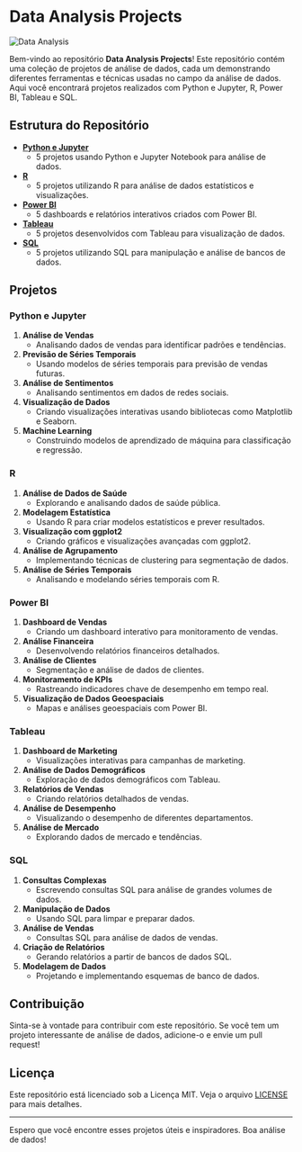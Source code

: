 # Data Analysis Projects

![Data Analysis](https://img.shields.io/badge/Data%20Analysis-Projects-blue)

Bem-vindo ao repositório **Data Analysis Projects**! Este repositório contém uma coleção de projetos de análise de dados, cada um demonstrando diferentes ferramentas e técnicas usadas no campo da análise de dados. Aqui você encontrará projetos realizados com Python e Jupyter, R, Power BI, Tableau e SQL.

## Estrutura do Repositório

- **[Python e Jupyter](./python_and_jupyter)**
  - 5 projetos usando Python e Jupyter Notebook para análise de dados.
- **[R](./R)**
  - 5 projetos utilizando R para análise de dados estatísticos e visualizações.
- **[Power BI](./powerbi)**
  - 5 dashboards e relatórios interativos criados com Power BI.
- **[Tableau](./tableu)**
  - 5 projetos desenvolvidos com Tableau para visualização de dados.
- **[SQL](./SQL)**
  - 5 projetos utilizando SQL para manipulação e análise de bancos de dados.

## Projetos

### Python e Jupyter
1. **Análise de Vendas**
   - Analisando dados de vendas para identificar padrões e tendências.
2. **Previsão de Séries Temporais**
   - Usando modelos de séries temporais para previsão de vendas futuras.
3. **Análise de Sentimentos**
   - Analisando sentimentos em dados de redes sociais.
4. **Visualização de Dados**
   - Criando visualizações interativas usando bibliotecas como Matplotlib e Seaborn.
5. **Machine Learning**
   - Construindo modelos de aprendizado de máquina para classificação e regressão.

### R
1. **Análise de Dados de Saúde**
   - Explorando e analisando dados de saúde pública.
2. **Modelagem Estatística**
   - Usando R para criar modelos estatísticos e prever resultados.
3. **Visualização com ggplot2**
   - Criando gráficos e visualizações avançadas com ggplot2.
4. **Análise de Agrupamento**
   - Implementando técnicas de clustering para segmentação de dados.
5. **Análise de Séries Temporais**
   - Analisando e modelando séries temporais com R.

### Power BI
1. **Dashboard de Vendas**
   - Criando um dashboard interativo para monitoramento de vendas.
2. **Análise Financeira**
   - Desenvolvendo relatórios financeiros detalhados.
3. **Análise de Clientes**
   - Segmentação e análise de dados de clientes.
4. **Monitoramento de KPIs**
   - Rastreando indicadores chave de desempenho em tempo real.
5. **Visualização de Dados Geoespaciais**
   - Mapas e análises geoespaciais com Power BI.

### Tableau
1. **Dashboard de Marketing**
   - Visualizações interativas para campanhas de marketing.
2. **Análise de Dados Demográficos**
   - Exploração de dados demográficos com Tableau.
3. **Relatórios de Vendas**
   - Criando relatórios detalhados de vendas.
4. **Análise de Desempenho**
   - Visualizando o desempenho de diferentes departamentos.
5. **Análise de Mercado**
   - Explorando dados de mercado e tendências.

### SQL
1. **Consultas Complexas**
   - Escrevendo consultas SQL para análise de grandes volumes de dados.
2. **Manipulação de Dados**
   - Usando SQL para limpar e preparar dados.
3. **Análise de Vendas**
   - Consultas SQL para análise de dados de vendas.
4. **Criação de Relatórios**
   - Gerando relatórios a partir de bancos de dados SQL.
5. **Modelagem de Dados**
   - Projetando e implementando esquemas de banco de dados.

## Contribuição

Sinta-se à vontade para contribuir com este repositório. Se você tem um projeto interessante de análise de dados, adicione-o e envie um pull request!

## Licença

Este repositório está licenciado sob a Licença MIT. Veja o arquivo [LICENSE](./LICENSE) para mais detalhes.

---

Espero que você encontre esses projetos úteis e inspiradores. Boa análise de dados!
